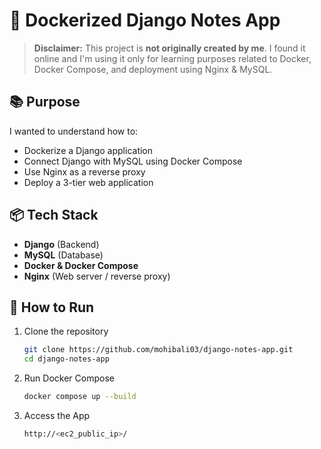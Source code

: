 # 🐳 Dockerized Django Notes App

> **Disclaimer:** This project is **not originally created by me**. I found it online and I'm using it only for learning purposes related to Docker, Docker Compose, and deployment using Nginx & MySQL.

## 📚 Purpose

I wanted to understand how to:

- Dockerize a Django application
- Connect Django with MySQL using Docker Compose
- Use Nginx as a reverse proxy
- Deploy a 3-tier web application

## 📦 Tech Stack

- **Django** (Backend)
- **MySQL** (Database)
- **Docker & Docker Compose**
- **Nginx** (Web server / reverse proxy)

## 🚀 How to Run

1. Clone the repository
   ```bash
   git clone https://github.com/mohibali03/django-notes-app.git
   cd django-notes-app
2. Run Docker Compose
   ```bash
   docker compose up --build
3. Access the App
   ```bash
   http://<ec2_public_ip>/
